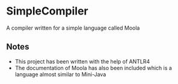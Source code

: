 # SimpleCompiler
A compiler written for a simple language called Moola

## Notes
- This project has been written with the help of ANTLR4
- The documentation of Moola has also been included which is a language almost similar to Mini-Java
